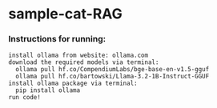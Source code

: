 # sample-cat-RAG

### Instructions for running:
    install ollama from website: ollama.com
    download the required models via terminal:
      ollama pull hf.co/CompendiumLabs/bge-base-en-v1.5-gguf
      ollama pull hf.co/bartowski/Llama-3.2-1B-Instruct-GGUF
    install ollama package via terminal: 
      pip install ollama
    run code!

